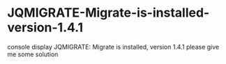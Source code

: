# JQMIGRATE-Migrate-is-installed-version-1.4.1
console display JQMIGRATE: Migrate is installed, version 1.4.1
please give me some solution
